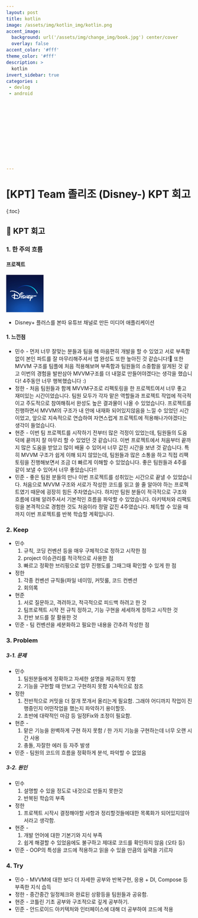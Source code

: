 ```yaml
---
layout: post
title: kotlin
image: /assets/img/kotlin_img/kotlin.png
accent_image: 
  background: url('/assets/img/change_img/book.jpg') center/cover
  overlay: false
accent_color: '#fff'
theme_color: '#fff'
description: >
  kotlin
invert_sidebar: true
categories :
 - devlog	
 - android











---
```


# [KPT] Team 졸리조 (Disney-) KPT 회고

{:toc}







## 📑 **KPT 회고**

### 1. 한 주의 흐름

#### 프로젝트

<img src = "../../../assets/img/blog/launcher.png" width = "20%">

- Disney+ 플러스를 본따 유튜브 채널로 만든 미디어 애플리케이션

#### 1. 느낀점

- 민수 - 먼저 너무 잘맞는 분들과 팀을 해 마음편히 개발을 할 수 있었고 서로 부족함 없이 본인 파트를 잘 마무리해주셔서 앱 완성도 또한 높아진 것 같습니다!🙂 또한 MVVM 구조를 팀플에 처음 적용해보며 부족함과 팀원들의 소중함을 알게된 것 같고 이번의 경험을 발판삼아 MVVM구조를 더 내껄로 만들어야겠다는 생각을 했습니다! 4주동안 너무 행복했습니다 :)
- 정한 - 처음 팀원들과 함께 MVVM구조로 리펙토링을 한 프로젝트여서 너무 좋고 재미있는 시간이었습니다. 팀원 모두가 각자 맡은 역할들과 프로젝트 작업에 적극적이고 주도적으로 참여해줘서 완성도 높은 결과물이 나올 수 있었습니다. 프로젝트를 진행하면서 MVVM의 구조가 내 안에 내재화 되어있지않음을 느낄 수 있었던 시간이었고, 앞으로 지속적으로 연습하여 자연스럽게 프로젝트에 적용해나가야겠다는 생각이 들었습니다.
- 현준 - 이번 팀 프로젝트를 시작하기 전부터 많은 걱정이 있었는데, 팀원들의 도움 덕에 끝까지 잘 마무리 할 수 있었던 것 같습니다. 이번 프로젝트에서 처음부터 끝까지 많은 도움을 받았고 많이 배울 수 있어서 너무 값진 시간을 보낸 것 같습니다. 특히 MVVM 구조가 쉽게 이해 되지 않았는데, 팀원들과 많은 소통을 하고 직접 리팩토링을 진행해보면서 조금 더 빠르게 이해할 수 있었습니다. 좋은 팀원들과 4주를 같이 보낼 수 있어서 너무 좋았습니다!!
- 민준 - 좋은 팀원 분들의 만나 이번 프로젝트를 성취있는 시간으로 끝낼 수 있었습니다. 처음으로 MVVM 구조와 서로가 작성한 코드를 읽고 쓸 줄 알아야 하는 프로젝트였기 때문에 굉장히 힘든 주차였습니다. 하지만  팀원 분들이 적극적으로 구조와 흐름에 대해 알려주셔서 기본적인 흐름을 파악할 수 있었습니다. 아키텍처와 리팩토링을 본격적으로 경험한 것도 처음이라 정말 값진 4주였습니다. 체득할 수 있을 때까지 이번 프로젝트를 반복 학습할 계획입니다.

### 2. Keep

- 민수
  1. 규칙, 코딩 컨벤션 등을 매우 구체적으로 정하고 시작한 점
  2. project 이슈관리를 적극적으로 사용한 점
  3. 빠르고 정확한 브리핑으로 업무 진행도를 그때그때 확인할 수 있게 한 점
- 정한
  1. 각종 컨벤션 규칙들(파일 네이밍, 커밋룰, 코드 컨벤션
  2. 회의록
- 현준
  1. 서로 질문하고, 격려하고, 적극적으로 피드백 하려고 한 것
  2. 팀프로젝트 시작 전 규칙 정하고, 기능 구현을 세세하게 정하고 시작한 것
  3. 칸반 보드를 잘 활용한 것
- 민준 - 팀 컨벤션을 세분화하고 필요한 내용을 간추려 작성한 점

### 3. Problem

#####   3-1. 문제

- 민수
  1. 팀원분들에게 정확하고 자세한 설명을 제공하지 못함
  2. 기능을 구현할 때 안보고 구현하지 못함 지속적으로 참조
- 정한
  1. 전반적으로 커밋을 더 잘개 쪼개서 올리는게 필요함. 그래야 어디까지 작업이 진행중인지 어떤작업을 했는지 파악하기 용이할듯.
  2. 초반에 대략적인 마감 등 일정Fix와 조정이 필요함.
- 현준 -
  1. 맡은 기능을 완벽하게 구현 하지 못함 / 한 가지 기능을 구현하는데 너무 오랜 시간 사용
  2. 충돌, 자잘한 에러 등 자주 발생
- 민준 - 팀원의 코드의 흐름을 정확하게 분석, 파악할 수 없었음

#####   3-2. 원인

- 민수
  1. 설명할 수 있을 정도로 내것으로 만들지 못한것
  2. 반복된 학습의 부족
- 정한
  1. 프로젝트 시작시 결정해야할 사항과 정리할것들에대한 목록화가 되어있지않아서라고 생각함.
- 현준 -
  1. 개발 언어에 대한 기본기와 지식 부족
  2. 쉽게 해결할 수 있었음에도 불구하고 제대로 코드를 확인하지 않음 (오타 등)
- 민준 - OOP의 특성을 코드에 적용하고 읽을 수 있을 만큼의 실력을 기르자

### 4. Try

- 민수 - MVVM에 대한 보다 더 자세한 공부와 반복구현, 응용 + DI, Compose 등 부족한 지식 습득
- 정한 - 중간중간 일정체크와 완료된 상황등을 팀원들과 공유함.
- 현준 - 코틀린 기초 공부와 구조적으로 깊게 공부하기.
- 민준 - 안드로이드 아키텍처와 인터페이스에 대해 더 공부하여 코드에 적용